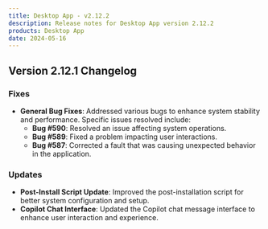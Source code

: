 ```yaml
---
title: Desktop App - v2.12.2
description: Release notes for Desktop App version 2.12.2
products: Desktop App
date: 2024-05-16
---
```


## **Version 2.12.1 Changelog**

### **Fixes**
- **General Bug Fixes**: Addressed various bugs to enhance system stability and performance. Specific issues resolved include:
  - **Bug #590**: Resolved an issue affecting system operations.
  - **Bug #589**: Fixed a problem impacting user interactions.
  - **Bug #587**: Corrected a fault that was causing unexpected behavior in the application.

### **Updates**
- **Post-Install Script Update**: Improved the post-installation script for better system configuration and setup.
- **Copilot Chat Interface**: Updated the Copilot chat message interface to enhance user interaction and experience.
